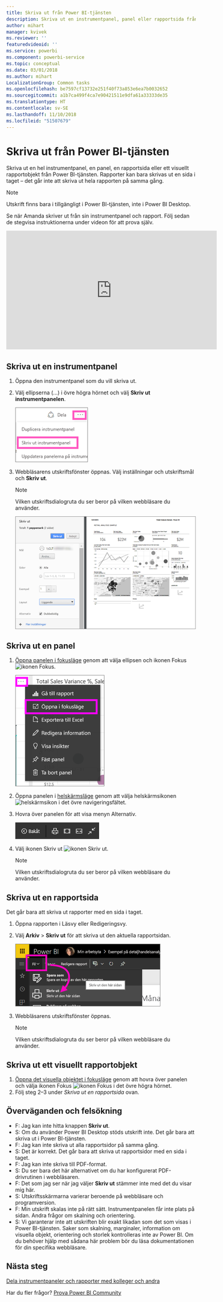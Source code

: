 ```yaml
---
title: Skriva ut från Power BI-tjänsten
description: Skriva ut en instrumentpanel, panel eller rapportsida från Power BI.
author: mihart
manager: kvivek
ms.reviewer: ''
featuredvideoid: ''
ms.service: powerbi
ms.component: powerbi-service
ms.topic: conceptual
ms.date: 03/01/2018
ms.author: mihart
LocalizationGroup: Common tasks
ms.openlocfilehash: be7597cf13732e251f40f73a853e6ea7b0032652
ms.sourcegitcommit: a1b7ca499f4ca7e90421511e9dfa61a33333de35
ms.translationtype: HT
ms.contentlocale: sv-SE
ms.lasthandoff: 11/10/2018
ms.locfileid: "51507679"
---
```

# <a name="printing-from-power-bi-service"></a>Skriva ut från Power BI-tjänsten
Skriva ut en hel instrumentpanel, en panel, en rapportsida eller ett visuellt rapportobjekt från Power BI-tjänsten. Rapporter kan bara skrivas ut en sida i taget – det går inte att skriva ut hela rapporten på samma gång.

> [!NOTE]
> Utskrift finns bara i tillgängligt i Power BI-tjänsten, inte i Power BI Desktop.
> 
> 

Se när Amanda skriver ut från sin instrumentpanel och rapport. Följ sedan de stegvisa instruktionerna under videon för att prova själv.

<iframe width="560" height="315" src="https://www.youtube.com/embed/jtlLGRKBvXY" frameborder="0" allowfullscreen></iframe>

## <a name="print-a-dashboard"></a>Skriva ut en instrumentpanel
1. Öppna den instrumentpanel som du vill skriva ut.
2. Välj ellipserna (...) i övre högra hörnet och välj **Skriv ut instrumentpanelen**.
   
    ![Alternativet Skriv ut instrumentpanelen](./media/end-user-print/pbi_print_dash_ellipses.png)
3. Webbläsarens utskriftsfönster öppnas. Välj inställningar och utskriftsmål och **Skriv ut**.
   
   > [!NOTE]
   > Vilken utskriftsdialogruta du ser beror på vilken webbläsare du använder.
   > 
   
    ![dialogrutan Skriv ut](./media/end-user-print/pbi_print_dash_new2.png)

## <a name="print-a-dashboard-tile"></a>Skriva ut en panel
1. [Öppna panelen i fokusläge](end-user-focus.md) genom att välja ellipsen och ikonen Fokus ![ikonen Fokus](./media/end-user-print/power-bi-focus-icon.png).
   
    ![ellipsmenyn](./media/end-user-print/menu-options.png)
2. Öppna panelen i [helskärmsläge](end-user-focus.md) genom att välja helskärmsikonen ![helskärmsikon](./media/end-user-print/power-bi-full-screen-icon.png) i det övre navigeringsfältet.
3. Hovra över panelen för att visa menyn Alternativ.
   
    ![alternativmeny för helskärm](./media/end-user-print/menu-options-new.png)
4. Välj ikonen Skriv ut ![ikonen Skriv ut](./media/end-user-print/print-icon.png).     
   
   > [!NOTE]
   > Vilken utskriftsdialogruta du ser beror på vilken webbläsare du använder.
   > 
   > 

## <a name="print-a-report-page"></a>Skriva ut en rapportsida
Det går bara att skriva ut rapporter med en sida i taget.

1. Öppna rapporten i Läsvy eller Redigeringsvy.
2. Välj **Arkiv** > **Skriv ut** för att skriva ut den aktuella rapportsidan.
   
    ![Filmenyn i Power BI](./media/end-user-print/power-bi-print.png)
3. Webbläsarens utskriftsfönster öppnas.
   
   > [!NOTE]
   > Vilken utskriftsdialogruta du ser beror på vilken webbläsare du använder.
   > 
   > 

## <a name="print-a-report-visual"></a>Skriva ut ett visuellt rapportobjekt
1. [Öppna det visuella objektet i fokusläge](end-user-focus.md) genom att hovra över panelen och välja ikonen Fokus ![ikonen Fokus](./media/end-user-print/power-bi-focus-icon.png) i det övre högra hörnet.
2. Följ steg 2–3 under *Skriva ut en rapportsida* ovan.

## <a name="considerations-and-troubleshooting"></a>Överväganden och felsökning
* F: Jag kan inte hitta knappen **Skriv ut**.    
* S: Om du använder Power BI Desktop stöds utskrift inte.  Det går bara att skriva ut i Power BI-tjänsten.
* F: Jag kan inte skriva ut alla rapportsidor på samma gång.    
* S: Det är korrekt. Det går bara att skriva ut rapportsidor med en sida i taget.
* F: Jag kan inte skriva till PDF-format.    
* S: Du ser bara det här alternativet om du har konfigurerat PDF-drivrutinen i webbläsaren.    
* F: Det som jag ser när jag väljer **Skriv ut** stämmer inte med det du visar mig här.    
* S: Utskriftsskärmarna varierar beroende på webbläsare och programversion.
* F: Min utskrift skalas inte på rätt sätt.  Instrumentpanelen får inte plats på sidan. Andra frågor om skalning och orientering.    
* S: Vi garanterar inte att utskriften blir exakt likadan som det som visas i Power BI-tjänsten. Saker som skalning, marginaler, information om visuella objekt, orientering och storlek kontrolleras inte av Power BI. Om du behöver hjälp med sådana här problem bör du läsa dokumentationen för din specifika webbläsare.      

## <a name="next-steps"></a>Nästa steg
[Dela instrumentpaneler och rapporter med kolleger och andra](../service-share-dashboards.md)

Har du fler frågor? [Prova Power BI Community](http://community.powerbi.com/)

